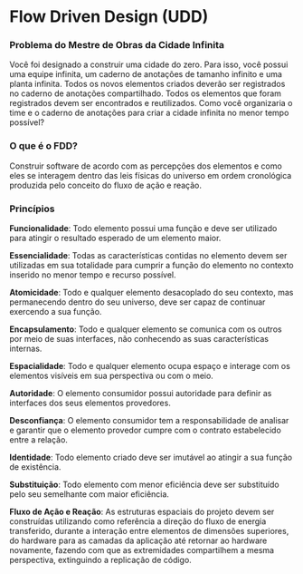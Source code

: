 # Flow Driven Design (UDD)

### Problema do Mestre de Obras da Cidade Infinita

Você foi designado a construir uma cidade do zero. Para isso, você possui uma equipe infinita, um caderno de anotações de tamanho infinito e uma planta infinita. Todos os novos elementos criados deverão ser registrados no caderno de anotações compartilhado. Todos os elementos que foram registrados devem ser encontrados e reutilizados. Como você organizaria o time e o caderno de anotações para criar a cidade infinita no menor tempo possível?

### O que é o FDD?

Construir software de acordo com as percepções dos elementos e como eles se interagem dentro das leis físicas do universo em ordem cronológica produzida pelo conceito do fluxo de ação e reação.

### Princípios

**Funcionalidade**: Todo elemento possui uma função e deve ser utilizado para atingir o resultado esperado de um elemento maior.

**Essencialidade**: Todas as características contidas no elemento devem ser utilizadas em sua totalidade para cumprir a função do elemento no contexto inserido no menor tempo e recurso possível.

**Atomicidade**: Todo e qualquer elemento desacoplado do seu contexto, mas permanecendo dentro do seu universo, deve ser capaz de continuar exercendo a sua função.

**Encapsulamento**: Todo e qualquer elemento se comunica com os outros por meio de suas interfaces, não conhecendo as suas características internas.

**Espacialidade**: Todo e qualquer elemento ocupa espaço e interage com os elementos visíveis em sua perspectiva ou com o meio.

**Autoridade**: O elemento consumidor possui autoridade para definir as interfaces dos seus elementos provedores.

**Desconfiança**: O elemento consumidor tem a responsabilidade de analisar e garantir que o elemento provedor cumpre com o contrato estabelecido entre a relação.

**Identidade**: Todo elemento criado deve ser imutável ao atingir a sua função de existência.

**Substituição**: Todo elemento com menor eficiência deve ser substituído pelo seu semelhante com maior eficiência.

**Fluxo de Ação e Reação**: As estruturas espaciais do projeto devem ser construídas utilizando como referência a direção do fluxo de energia transferido, durante a interação entre elementos de dimensões superiores, do hardware para as camadas da aplicação até retornar ao hardware novamente, fazendo com que as extremidades compartilhem a mesma perspectiva, extinguindo a replicação de código.
